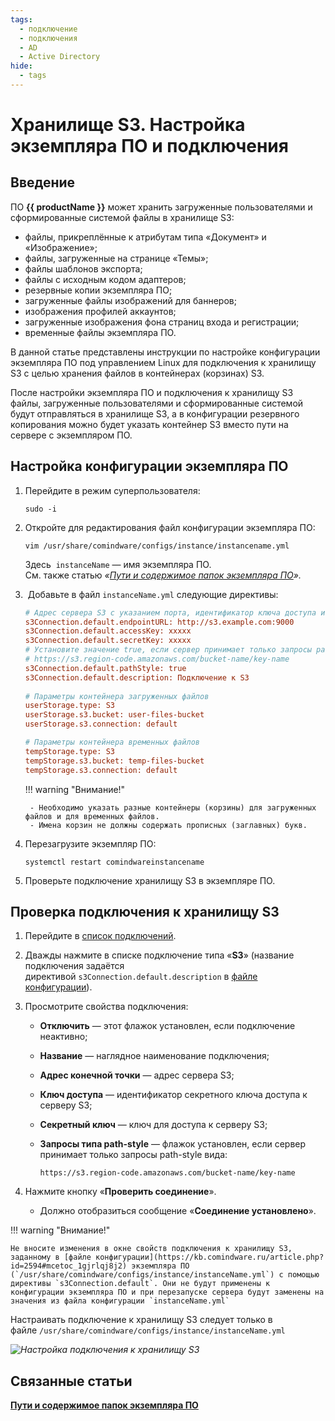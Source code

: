 ```yaml
---
tags:
  - подключение
  - подключения
  - AD
  - Active Directory
hide:
  - tags
---
```


# Хранилище S3. Настройка экземпляра ПО и подключения

## Введение

ПО **{{ productName }}** может хранить загруженные пользователями и сформированные системой файлы в хранилище S3:

- файлы, прикреплённые к атрибутам типа «Документ» и «Изображение»;
- файлы, загруженные на странице «Темы»;
- файлы шаблонов экспорта;
- файлы с исходным кодом адаптеров;
- резервные копии экземпляра ПО;
- загруженные файлы изображений для баннеров;
- изображения профилей аккаунтов;
- загруженные изображения фона страниц входа и регистрации;
- временные файлы экземпляра ПО.

В данной статье представлены инструкции по настройке конфигурации экземпляра ПО под управлением Linux для подключения к хранилищу S3 с целью хранения файлов в контейнерах (корзинах) S3.

После настройки экземпляра ПО и подключения к хранилищу S3 файлы, загруженные пользователями и сформированные системой будут отправляться в хранилище S3, а в конфигурации резервного копирования можно будет указать контейнер S3 вместо пути на сервере с экземпляром ПО.

## Настройка конфигурации экземпляра ПО

1. Перейдите в режим суперпользователя:
    
    ```
    sudo -i
    ```
    
2. Откройте для редактирования файл конфигурации экземпляра ПО:
    
    ```
    vim /usr/share/comindware/configs/instance/instancename.yml
    ```
    
    Здесь  `instanceName` — имя экземпляра ПО.  
    См. также статью _«[Пути и содержимое папок экземпляра ПО]({{kbArticleURLPrefix}}2502)»._
3.  Добавьте в файл `instanceName.yml` следующие директивы:
    
    ``` ini
    # Адрес сервера S3 с указанием порта, идентификатор ключа доступа и секретный ключ
    s3Connection.default.endpointURL: http://s3.example.com:9000
    s3Connection.default.accessKey: xxxxx
    s3Connection.default.secretKey: xxxxx
    # Установите значение true, если сервер принимает только запросы path-style вида:
    # https://s3.region-code.amazonaws.com/bucket-name/key-name
    s3Connection.default.pathStyle: true
    s3Connection.default.description: Подключение к S3
                            
    # Параметры контейнера загруженных файлов
    userStorage.type: S3
    userStorage.s3.bucket: user-files-bucket
    userStorage.s3.connection: default

    # Параметры контейнера временных файлов
    tempStorage.type: S3
    tempStorage.s3.bucket: temp-files-bucket
    tempStorage.s3.connection: default         
    ```
    
    !!! warning "Внимание!"

        - Необходимо указать разные контейнеры (корзины) для загруженных файлов и для временных файлов.
        - Имена корзин не должны содержать прописных (заглавных) букв.
    
4. Перезагрузите экземпляр ПО:
    
    ```
    systemctl restart comindwareinstancename
    ```
    
5. Проверьте подключение хранилищу S3 в экземпляре ПО.

## Проверка подключения к хранилищу S3

1. Перейдите в [список подключений](https://kb.comindware.ru/article.php?id=2205#mcetoc_1gjrlqi4l1).
2. Дважды нажмите в списке подключение типа «**S3**» (название подключения задаётся директивой `s3Connection.default.description` в [файле конфигурации](https://kb.comindware.ru/article.php?id=2594#mcetoc_1gjrlqj8j2)).
3. Просмотрите свойства подключения:  
    - **Отключить** — этот флажок установлен, если подключение неактивно;
    - **Название** — наглядное наименование подключения;
    - **Адрес конечной точки** — адрес сервера S3;
    - **Ключ доступа** — идентификатор секретного ключа доступа к серверу S3;
    - **Секретный ключ** — ключ для доступа к серверу S3;
    - **Запросы типа path-style** — флажок установлен, если сервер принимает только запросы path-style вида:
        
        ```
        https://s3.region-code.amazonaws.com/bucket-name/key-name
        ```
        
4. Нажмите кнопку «**Проверить соединение**».
    - Должно отобразиться сообщение «**Соединение установлено**».

!!! warning "Внимание!"

    Не вносите изменения в окне свойств подключения к хранилищу S3, заданному в [файле конфигурации](https://kb.comindware.ru/article.php?id=2594#mcetoc_1gjrlqj8j2) экземпляра ПО (`/usr/share/comindware/configs/instance/instanceName.yml`) с помощью директивы `s3Connection.default`. Они не будут применены к конфигурации экземпляра ПО и при перезапуске сервера будут заменены на значения из файла конфигурации `instanceName.yml`

Настраивать подключение к хранилищу S3 следует только в файле `/usr/share/comindware/configs/instance/instanceName.yml`

*![Настройка подключения к хранилищу S3](https://kb.comindware.ru/assets/img_65e9b87a6e895.png)*

## Связанные статьи

**[Пути и содержимое папок экземпляра ПО]({{kbArticleURLPrefix}}2502)**